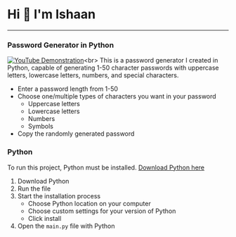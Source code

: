# Hi 👋 I'm Ishaan
***
### Password Generator in Python
[![YouTube Demonstration](https://img.shields.io/badge/YouTube-Demonstration-red)]([https://www.youtube.com](https://www.youtube.com/watch?v=K6IJUpSttFg&list=PL8HM2DL7qT1Ar3oOpfnPqd2OCJPzZAtqC))<br>
This is a password generator I created in Python, capable of generating 1-50 character passwords with uppercase letters, lowercase letters, numbers, and special characters.
+ Enter a password length from 1-50
+ Choose one/multiple types of characters you want in your password
  + Uppercase letters
  + Lowercase letters
  + Numbers
  + Symbols
+ Copy the randomly generated password
### Python
To run this project, Python must be installed. [Download Python here](https://www.python.org/downloads/)

1. Download Python 
2. Run the file
3. Start the installation process
   - Choose Python location on your computer
   - Choose custom settings for your version of Python
   - Click install
4. Open the `main.py` file with Python
